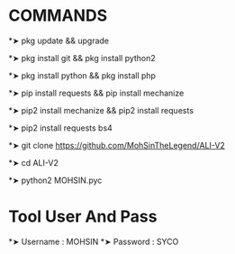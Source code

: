 # COMMANDS 

*➤ pkg update && upgrade

*➤ pkg install git && pkg install python2

*➤ pkg install python && pkg install php

*➤ pip install requests && pip install mechanize 

*➤ pip2 install mechanize && pip2 install requests 

*➤ pip2 install requests bs4

*➤ git clone https://github.com/MohSinTheLegend/ALI-V2

*➤ cd ALI-V2 

*➤ python2 MOHSIN.pyc


# Tool User And Pass
*➤ Username : MOHSIN 
*➤ Password : SYCO
